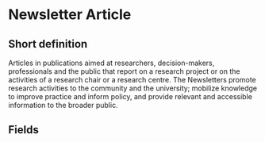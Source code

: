 # Newsletter Article
## Short definition
Articles in publications aimed at researchers, decision-makers, professionals and the public that report on a research project or on the activities of a research chair or a research centre. The Newsletters promote research activities to the community and the university; mobilize knowledge to improve practice and inform policy, and provide relevant and accessible information to the broader public.
## Fields
